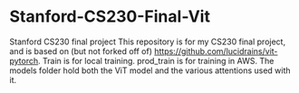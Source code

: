 # Stanford-CS230-Final-Vit
Stanford CS230 final project
This repository is for my CS230 final project, and is based on (but not forked off of) https://github.com/lucidrains/vit-pytorch. Train is for local training. prod_train is for training in AWS. The models folder hold both the ViT model and the various attentions used with it.
